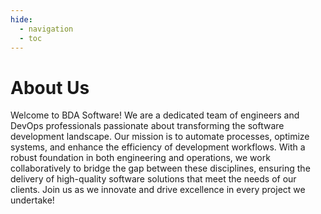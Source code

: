 ```yaml
---
hide:
  - navigation
  - toc
---
```


# About Us

Welcome to BDA Software! We are a dedicated team of engineers and DevOps professionals passionate about transforming the software development landscape. Our mission is to automate processes, optimize systems, and enhance the efficiency of development workflows. With a robust foundation in both engineering and operations, we work collaboratively to bridge the gap between these disciplines, ensuring the delivery of high-quality software solutions that meet the needs of our clients. Join us as we innovate and drive excellence in every project we undertake!
